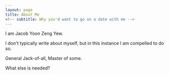 ```yaml
---
layout: page
title: About Me
<!-- subtitle: Why you'd want to go on a date with me -->
---
```


I am Jacob Yoon Zeng Yew.  

I don't typically write about myself, but in this instance I am compelled to do so.

General Jack-of-all, Master of some.  

What else is needed?

<!-- ### my history

To be honest, I'm having some trouble remembering right now, so why don't you just watch [my movie](https://en.wikipedia.org/wiki/The_Princess_Bride_%28film%29) and it will answer **all** your questions. -->
